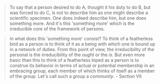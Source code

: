 > To say that a person desired to do A, thought it his duty to do B, but was 
forced to do C, is not to describe him as one might describe a scientific 
specimen. One does indeed describe him, but one does something more. And it's 
this 'something more' which is the irreducible core of the framework of persons. 

> In what does this 'something more' consist? To think of a featherless bird as a 
person is to think of it as a being with which  one is bound up in a network of 
duties. From this point of view, the irreducibility of the personal is the 
irreducibility of the *ought* or the *is*. But even more basic than this to 
think of a featherless biped as a person is to construe its behavior in terms of 
actual or potential membership in an embracing group, each member of which 
thinks of itself as a member of the group. Let's call such a group a *community*. - Section VII